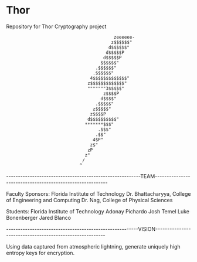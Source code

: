 # Thor
Repository for Thor Cryptography project

```
							             zeeeeee-
							            z$$$$$$"
							           d$$$$$$"
							          d$$$$$P
							         d$$$$$P
							        $$$$$$"
							      .$$$$$$"
							     .$$$$$$"
							    4$$$$$$$$$$$$$"
							   z$$$$$$$$$$$$$"
							   """""""3$$$$$"
							         z$$$$P
							        d$$$$"
							      .$$$$$"
							     z$$$$$"
							    z$$$$P
							   d$$$$$$$$$$"
							  *******$$$"
							       .$$$"
							      .$$"
							     4$P"
							    z$"
							   zP
							  z"
							 /   
							^
```
---------------------------------------------------------TEAM----------------------------------------------------------

Faculty Sponsors:
Florida Institute of Technology
Dr. Bhattacharyya, College of Engineering and Computing
Dr. Nag, College of Physical Sciences

Students:
Florida Institute of Technology
Adonay Pichardo
Josh Temel
Luke Bonenberger
Jared Blanco

--------------------------------------------------------VISION---------------------------------------------------------

Using data captured from atmospheric lightning, generate uniquely high entropy keys for encryption.

